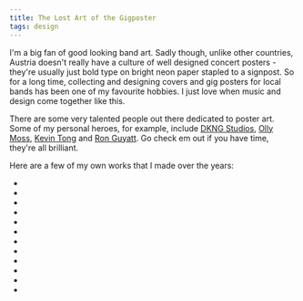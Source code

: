 ```yaml
---
title: The Lost Art of the Gigposter
tags: design
---
```


I'm a big fan of good looking band art. Sadly though, unlike other countries, Austria doesn't really have a culture of well designed concert posters - they're usually just bold type on bright neon paper stapled to a signpost. So for a long time, collecting and designing covers and gig posters for local bands has been one of my favourite hobbies. I just love when music and design come together like this.

There are some very talented people out there dedicated to poster art. Some of my personal heroes, for example, include [DKNG Studios](http://www.dkngstudios.com/work/gig-posters/), [Olly Moss](http://ollymoss.com), [Kevin Tong](http://tragicsunshine.com/band_posters/) and [Ron Guyatt](http://www.ronguyatt.com/). Go check em out if you have time, they're all brilliant.

Here are a few of my own works that I made over the years:

<div class="scrollpane scrollpane--posters">
    <ul class="scrollpane__content">
        <li class="scrollpane__item">
          <img src="rage2016.jpg" alt="">
        </li>
        <li class="scrollpane__item">
          <img src="stwoodstock.jpg" alt="">
        </li>
        <li class="scrollpane__item">
          <img src="waiting.jpg" alt="">
        </li>
        <li class="scrollpane__item">
          <img src="burst.jpg" alt="">
        </li>
        <li class="scrollpane__item">
          <img src="treeposter.jpg" alt="">
        </li>
        <li class="scrollpane__item">
          <img src="sovjet.jpg" alt="">
        </li>
        <li class="scrollpane__item">
          <img src="herzbuben.jpg" alt="">
        </li>
        <li class="scrollpane__item">
          <img src="skybreak.jpg" alt="">
        </li>
        <li class="scrollpane__item">
          <img src="monkeyposter.jpg" alt="">
        </li>
        <li class="scrollpane__item">
          <img src="flammable.jpg" alt="">
        </li>
        <li class="scrollpane__item">
          <img src="disominds.jpg" alt="">
        </li>
        <li class="scrollpane__item">
          <img src="rage2017.jpg" alt="">
        </li>
    </ul>
</div>